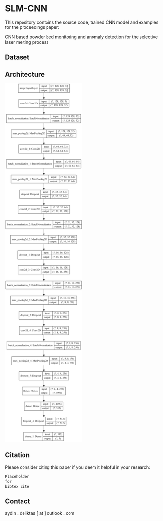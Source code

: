 # **SLM-CNN**

This repository contains the source code, trained CNN model and examples for the proceedings paper:

CNN based powder bed monitoring and anomaly detection for the selective laser melting process

## Dataset




## Architecture
<img src="./model_plot.png" width=50% height=50%>

## **Citation**

Please consider citing this paper if you deem it helpful in your research:

```
Placeholder
for
bibtex cite
```

## **Contact**
aydin . deliktas [ at ] outlook . com
